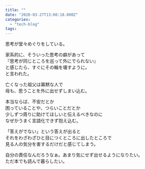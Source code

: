 ```yaml
---
title: ""
date: "2020-03-27T13:00:18.000Z"
categories: 
  - "tech-blog"
tags: 
---
```


思考が堂々めぐりをしている。

家系的に、そういった思考の癖があって  
『思考が同じところを巡って外にでられない』  
と感じたら、すぐにその輪を壊すように。  
と言われた。

亡くなった祖父は寡黙な人で  
母も、思うことを外に出せずしまい込む。

本当ならば、不安だとか  
困っていることや、つらいことだとか  
少しずつ周りに助けてほしいと伝えるべきなのに  
なぜかうまく言語化できず抱え込む。

「答えがでない」という答えが出ると  
それをわざわざひと目につくところに出したところで  
見る人の気分を害するだけだと感じてしまう。

自分の責任なんだろうなぁ。あまり気にせず出せるようになりたい。  
ただ本でも読んで暮らしたい。
